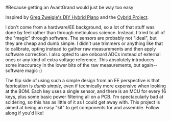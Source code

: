 #Because getting an AvantGrand would just be way too easy

Inspired by [Greg Zweigle's DIY Hybrid Piano](https://github.com/gzweigle/DIY-Grand-Digital-Piano) and the [Cybrid Project](https://github.com/ekumanov/cybrid).

I don't come from a hardware/EE background, so a lot of that stuff was done by feel rather than through meticulous science. Instead, I tried to all of the "magic" through software. The sensors are probably not "ideal", but they are cheap and dumb simple. I didn't use trimmers or anything like that to calibrate, opting instead to gather raw measurements and then apply software correction. I also opted to use onboard ADCs instead of external ones or any kind of extra voltage reference. This absolutely introduces some inaccuracy in the lower bits of the raw measurements, but again--software magic :)

The flip side of using such a simple design from an EE perspective is that fabrication is _dumb simple_, even if technically more expensive when looking at the BOM. Each key uses a single sensor, and there is an MCU for every 16 keys, plus some basic power filtering all on a PCB. I'm spectacularly bad at soldering, so this has as little of it as I could get away with. This project is aimed at being an easy "kit" to get components for and assemble. Follow along if you'd like!
